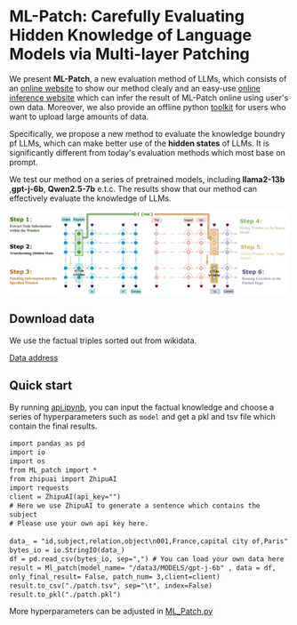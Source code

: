 # ML-Patch: Carefully Evaluating Hidden Knowledge of Language Models via Multi-layer Patching

We present **ML-Patch**, a new evaluation method of LLMs, which consists of an [online website](http://103.235.229.133:9622/) to show our method clealy and an easy-use [online inference website](https://huggingface.co/spaces/lllyx/ML_Patch) which can infer the result of ML-Patch online using user's own data. Moreover, we also provide an offline python [toolkit](https://github.com/Turingzero0/ML_Patch/blob/master/api.ipynb) for users who want to upload large amounts of data.

Specifically, we propose a new method to evaluate the knowledge boundry pf LLMs, which can make better use of the **hidden states** of LLMs. It is significantly different from today's evaluation methods which most base on prompt.

We test our method on a series of pretrained models, including **llama2-13b** ,**gpt-j-6b**, **Qwen2.5-7b** e.t.c. The results show that our method can effectively evaluate the knowledge of LLMs.

![image](patch.jpg)

## Download data

We use the factual triples sorted out from wikidata.

[Data address](https://github.com/Turingzero0/ML_Patch/blob/master/factual_pkl)

## Quick start

By running [api.ipynb](https://github.com/Turingzero0/ML_Patch/blob/master/api.ipynb), you can input the factual knowledge and choose a series of hyperparameters such as `model` and get a pkl and tsv file which contain the final results.

```
import pandas as pd
import io
import os
from ML_patch import *
from zhipuai import ZhipuAI
import requests
client = ZhipuAI(api_key="")  
# Here we use ZhipuAI to generate a sentence which contains the subject
# Please use your own api key here.

data_ = "id,subject,relation,object\n001,France,capital city of,Paris"
bytes_io = io.StringIO(data_)
df = pd.read_csv(bytes_io, sep=",") # You can load your own data here
result = Ml_patch(model_name= "/data3/MODELS/gpt-j-6b" , data = df, only_final_result= False, patch_num= 3,client=client)
result.to_csv("./patch.tsv", sep="\t", index=False)
result.to_pkl("./patch.pkl")
```

More hyperparameters can be adjusted in [ML_Patch.py](https://github.com/Turingzero0/ML_Patch/blob/master/ML_patch.py)
